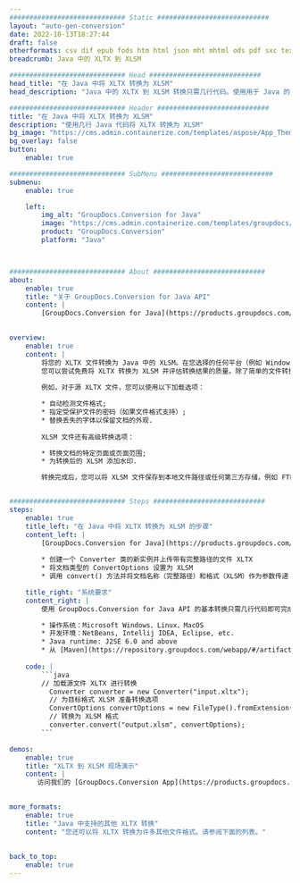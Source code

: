```yaml
---
############################# Static ############################
layout: "auto-gen-conversion"
date: 2022-10-13T18:27:44
draft: false
otherformats: csv dif epub fods htm html json mht mhtml ods pdf sxc tex tsv xlam xls xlsb xlsm xlsx xlt xltm xltx xml xps
breadcrumb: Java 中的 XLTX 到 XLSM

############################# Head ############################
head_title: "在 Java 中将 XLTX 转换为 XLSM"
head_description: "Java 中的 XLTX 到 XLSM 转换只需几行代码。使用用于 Java 的 GroupDocs 文档转换 API 转换 160 多种文件格式"

############################# Header ############################
title: "在 Java 中将 XLTX 转换为 XLSM"
description: "使用几行 Java 代码将 XLTX 转换为 XLSM"
bg_image: "https://cms.admin.containerize.com/templates/aspose/App_Themes/V3/images/bg/header1.png"
bg_overlay: false
button:
    enable: true

############################# SubMenu ############################
submenu:
    enable: true

    left:
        img_alt: "GroupDocs.Conversion for Java"
        image: "https://cms.admin.containerize.com/templates/groupdocs/images/product-logos/90x90-noborder/groupdocs-conversion-java.png"
        product: "GroupDocs.Conversion"
        platform: "Java"



############################# About ############################
about:
    enable: true
    title: "关于 GroupDocs.Conversion for Java API"
    content: |
        [GroupDocs.Conversion for Java](https://products.groupdocs.com/conversion/java/) 是一种高级文件格式转换 API，用于在 Microsoft Office、OpenDocument、PDF、HTML、电子邮件、CAD 等流行图像和文档格式之间进行转换。只需几行代码即可完成更多工作。本机 API 会自动检测原始文档的格式，并提供许多选项来自定义转换后的文档。除了从文档中提取信息的功能外，它还默认支持将转换结果缓存到本地磁盘。但是，任何类型的缓存存储都可以通过实施适当的接口来支持 - Amazon S3、Dropbox、Google Drive、Windows Azure、Reddis 或任何其他接口。
    

overview:
    enable: true
    content: |
        将您的 XLTX 文件转换为 Java 中的 XLSM。在您选择的任何平台（例如 Windows、Linux、macOS）上，只需几行 Java 代码。
        您可以尝试免费将 XLTX 转换为 XLSM 并评估转换结果的质量。除了简单的文件转换脚本外，您还可以尝试更复杂的选项来加载 XLTX 源文件并存储 XLSM 输出。 
        
        例如，对于源 XLTX 文件，您可以使用以下加载选项：

        * 自动检测文件格式;
        * 指定受保护文件的密码（如果文件格式支持）;
        * 替换丢失的字体以保留文档的外观.
        
        XLSM 文件还有高级转换选项：

        * 转换文档的特定页面或页面范围;
        * 为转换后的 XLSM 添加水印.

        转换完成后，您可以将 XLSM 文件保存到本地文件路径或任何第三方存储，例如 FTP、Amazon S3、Google Drive、Dropbox 等。请注意 - 转换 XLTX到 XLSM，您不需要安装任何额外的软件，例如 MS Office、Open Office、Adobe Acrobat Reader 等。


############################# Steps ############################
steps:
    enable: true
    title_left: "在 Java 中将 XLTX 转换为 XLSM 的步骤"
    content_left: |
        [GroupDocs.Conversion for Java](https://products.groupdocs.com/conversion/java/) 允许开发人员使用几行代码轻松地将 XLTX 文件转换为 XLSM。
        
        * 创建一个 Converter 类的新实例并上传带有完整路径的文件 XLTX
        * 将文档类型的 ConvertOptions 设置为 XLSM
        * 调用 convert() 方法并将文档名称（完整路径）和格式（XLSM）作为参数传递

    title_right: "系统要求"
    content_right: |
        使用 GroupDocs.Conversion for Java API 的基本转换只需几行代码即可完成。所有主要平台和操作系统都支持我们的 API。在执行以下代码之前，请确保您的系统上安装了以下先决条件。

        * 操作系统：Microsoft Windows、Linux、MacOS
        * 开发环境：NetBeans, Intellij IDEA, Eclipse, etc.
        * Java runtime: J2SE 6.0 and above
        * 从 [Maven](https://repository.groupdocs.com/webapp/#/artifacts/browse/tree/General/repo/com/groupdocs/groupdocs-conversion) 获取最新的 GroupDocs.Conversion for Java
         
    code: |
        ```java    
        // 加载源文件 XLTX 进行转换
          Converter converter = new Converter("input.xltx");
          // 为目标格式 XLSM 准备转换选项
          ConvertOptions convertOptions = new FileType().fromExtension("xlsm").getConvertOptions();
          // 转换为 XLSM 格式
          converter.convert("output.xlsm", convertOptions);
        ```

demos:
    enable: true
    title: "XLTX 到 XLSM 现场演示"
    content: |
       访问我们的 [GroupDocs.Conversion App](https://products.groupdocs.app/conversion/family) 网站并立即尝试 XLTX 到 XLSM 转换。免费演示具有以下好处
          

more_formats:
    enable: true
    title: "Java 中支持的其他 XLTX 转换"
    content: "您还可以将 XLTX 转换为许多其他文件格式。请参阅下面的列表。"
       
       
back_to_top:
    enable: true
---
```

